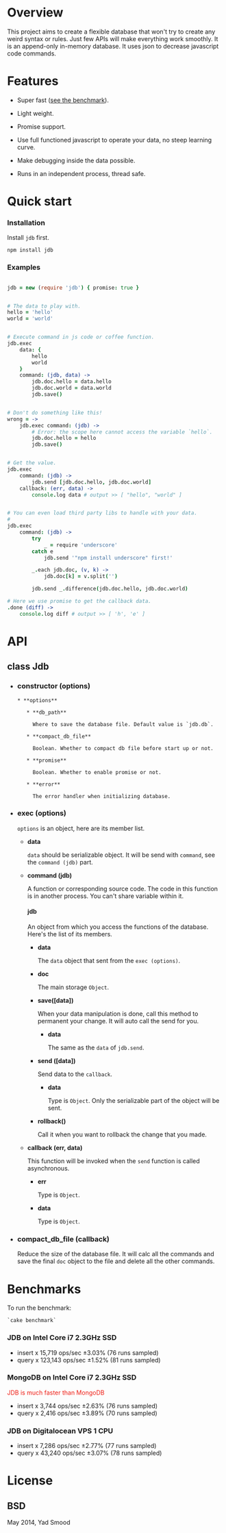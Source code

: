 # Overview

This project aims to create a flexible database that won't try to create any weird syntax or rules.
Just few APIs will make everything work smoothly.
It is an append-only in-memory database.
It uses json to decrease javascript code commands.

# Features

* Super fast ([see the benchmark](#benchmarks)).

* Light weight.

* Promise support.

* Use full functioned javascript to operate your data, no steep learning curve.

* Make debugging inside the data possible.

* Runs in an independent process, thread safe.


# Quick start

### Installation

Install `jdb` first.

    npm install jdb

### Examples

```coffeescript

jdb = new (require 'jdb') { promise: true }


# The data to play with.
hello = 'hello'
world = 'world'


# Execute command in js code or coffee function.
jdb.exec
    data: {
        hello
        world
    }
    command: (jdb, data) ->
        jdb.doc.hello = data.hello
        jdb.doc.world = data.world
        jdb.save()


# Don't do something like this!
wrong = ->
    jdb.exec command: (jdb) ->
        # Error: the scope here cannot access the variable `hello`.
        jdb.doc.hello = hello
        jdb.save()


# Get the value.
jdb.exec
    command: (jdb) ->
        jdb.send [jdb.doc.hello, jdb.doc.world]
    callback: (err, data) ->
        console.log data # output >> [ "hello", "world" ]


# You can even load third party libs to handle with your data.
#
jdb.exec
    command: (jdb) ->
        try
            _ = require 'underscore'
        catch e
            jdb.send '"npm install underscore" first!'

        _.each jdb.doc, (v, k) ->
            jdb.doc[k] = v.split('')

        jdb.send _.difference(jdb.doc.hello, jdb.doc.world)

# Here we use promise to get the callback data.
.done (diff) ->
    console.log diff # output >> [ 'h', 'e' ]

```


# API

## class Jdb

* ### constructor (options)

      * **options**

         * **db_path**

           Where to save the database file. Default value is `jdb.db`.

         * **compact_db_file**

           Boolean. Whether to compact db file before start up or not.

         * **promise**

           Boolean. Whether to enable promise or not.

         * **error**

           The error handler when initializing database.

* ### exec (options)

  `options` is an object, here are its member list.

  * **data**

      `data` should be serializable object. It will be send with `command`, see the `command (jdb)` part.

  * **command (jdb)**

      A function or corresponding source code.
      The code in this function is in another process.
      You can't share variable within it.

      #### jdb

      An object from which you access the functions of the database. Here's the list of its members.

      * **data**

         The `data` object that sent from the `exec (options)`.

      * **doc**

         The main storage `Object`.

      * **save([data])**

         When your data manipulation is done, call this method to permanent your change. It will auto call the send for you.

         * **data**

             The same as the `data` of `jdb.send`.

      * **send ([data])**

         Send data to the `callback`.

         * **data**

             Type is `Object`. Only the serializable part of the object will be sent.

      * **rollback()**

         Call it when you want to rollback the change that you made.

  * **callback (err, data)**

     This function will be invoked when the `send` function is called asynchronous.

      * **err**

         Type is `Object`.

      * **data**

         Type is `Object`.


* ### compact_db_file (callback)

  Reduce the size of the database file. It will calc all the commands and save the final `doc` object to the file and delete all the other commands.


# Benchmarks <a name='benchmarks'></a>

To run the benchmark:

    `cake benchmark`

### JDB on Intel Core i7 2.3GHz SSD

* insert x 15,719 ops/sec ±3.03% (76 runs sampled)
* query x 123,143 ops/sec ±1.52% (81 runs sampled)

### MongoDB on Intel Core i7 2.3GHz SSD

<span style='color: #ef2118;'>JDB is much faster than MongoDB</span>

* insert x 3,744 ops/sec ±2.63% (76 runs sampled)
* query x 2,416 ops/sec ±3.89% (70 runs sampled)

### JDB on Digitalocean VPS 1 CPU

* insert x 7,286 ops/sec ±2.77% (77 runs sampled)
* query x 43,240 ops/sec ±3.07% (78 runs sampled)

# License

## BSD

May 2014, Yad Smood
